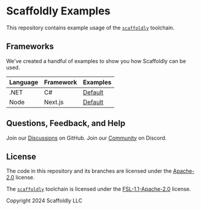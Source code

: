 # Scaffoldly Examples

This repository contains example usage of the [`scaffoldly`](https://scaffoldly.dev) toolchain.

## Frameworks

We've created a handful of examples to show you how Scaffoldly can be used.

| Language | Framework | Examples                 |
| -------- | --------- | ------------------------ |
| .NET     | C#        | [Default](dotnet/csharp) |
| Node     | Next.js   | [Default](node/nextjs)   |

## Questions, Feedback, and Help

Join our [Discussions](https://github.com/scaffoldly/scaffoldly/discussions) on GitHub.
Join our [Community](https://scaffoldly.dev/community) on Discord.

## License

The code in this repository and its branches are licensed under the [Apache-2.0](LICENSE.md) license.

The [`scaffoldly`](https://github.com/scaffoldly/scaffoldly) toolchain is licensed under the [FSL-1.1-Apache-2.0](https://github.com/scaffoldly/scaffoldly?tab=License-1-ov-file) license.

Copyright 2024 Scaffoldly LLC
